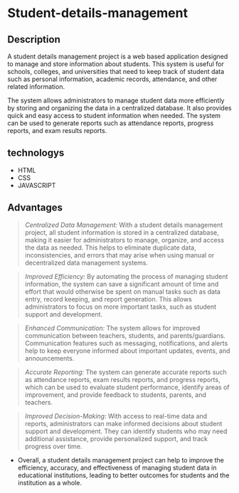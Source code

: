 # Student-details-management

## Description

A student details management project is a web based application designed to manage and store information about students. This system is useful for schools, colleges, and universities that need to keep track of student data such as personal information, academic records, attendance, and other related information.

The system allows administrators to manage student data more efficiently by storing and organizing the data in a centralized database. It also provides quick and easy access to student information when needed. The system can be used to generate reports such as attendance reports, progress reports, and exam results reports.

## technologys

* HTML
* CSS
* JAVASCRIPT

## Advantages

>*Centralized Data Management:* With a student details management project, all student information is stored in a centralized database, making it easier for administrators to manage, organize, and access the data as needed. This helps to eliminate duplicate data, inconsistencies, and errors that may arise when using manual or decentralized data management systems.

>*Improved Efficiency:* By automating the process of managing student information, the system can save a significant amount of time and effort that would otherwise be spent on manual tasks such as data entry, record keeping, and report generation. This allows administrators to focus on more important tasks, such as student support and development.

>*Enhanced Communication:* The system allows for improved communication between teachers, students, and parents/guardians. Communication features such as messaging, notifications, and alerts help to keep everyone informed about important updates, events, and announcements.

>*Accurate Reporting:* The system can generate accurate reports such as attendance reports, exam results reports, and progress reports, which can be used to evaluate student performance, identify areas of improvement, and provide feedback to students, parents, and teachers.

>*Improved Decision-Making:* With access to real-time data and reports, administrators can make informed decisions about student support and development. They can identify students who may need additional assistance, provide personalized support, and track progress over time.

* Overall, a student details management project can help to improve the efficiency, accuracy, and effectiveness of managing student data in educational institutions, leading to better outcomes for students and the institution as a whole.
